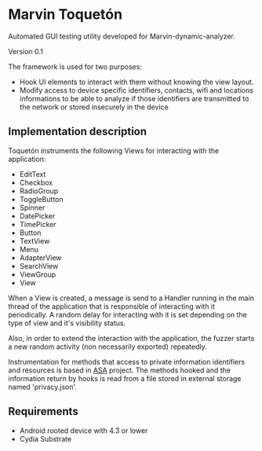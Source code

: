 # Marvin Toquetón #

Automated GUI testing utility developed for Marvin-dynamic-analyzer. 

Version 0.1

The framework is used for two purposes:

* Hook UI elements to interact with them without knowing the view layout.
* Modify access to device specific identifiers, contacts, wifi and locations informations to be able to 
analyze if those identifiers are transmitted to the network or stored insecurely in the device

## Implementation description ##

Toquetón instruments the following Views for interacting with the application:

* EditText
* Checkbox
* RadioGroup
* ToggleButton
* Spinner
* DatePicker
* TimePicker
* Button
* TextView
* Menu
* AdapterView
* SearchView
* ViewGroup
* View

When a View is created, a message is send to a Handler running in the main thread of the application that is responsible of interacting with it periodically. A random delay for interacting with it is set depending on the type of view and it's visibility status. 

Also, in order to extend the interaction with the application, the fuzzer starts a new random activity (non necessarily exported) repeatedly.

Instrumentation for methods that access to private information identifiers and resources is based in [ASA](https://github.com/c0d1ngb4d/ASA/) project. The methods hooked and the information return by hooks is read from a file stored in external storage named 'privacy.json'. 

## Requirements ##

* Android rooted device with 4.3 or lower 
* Cydia Substrate

